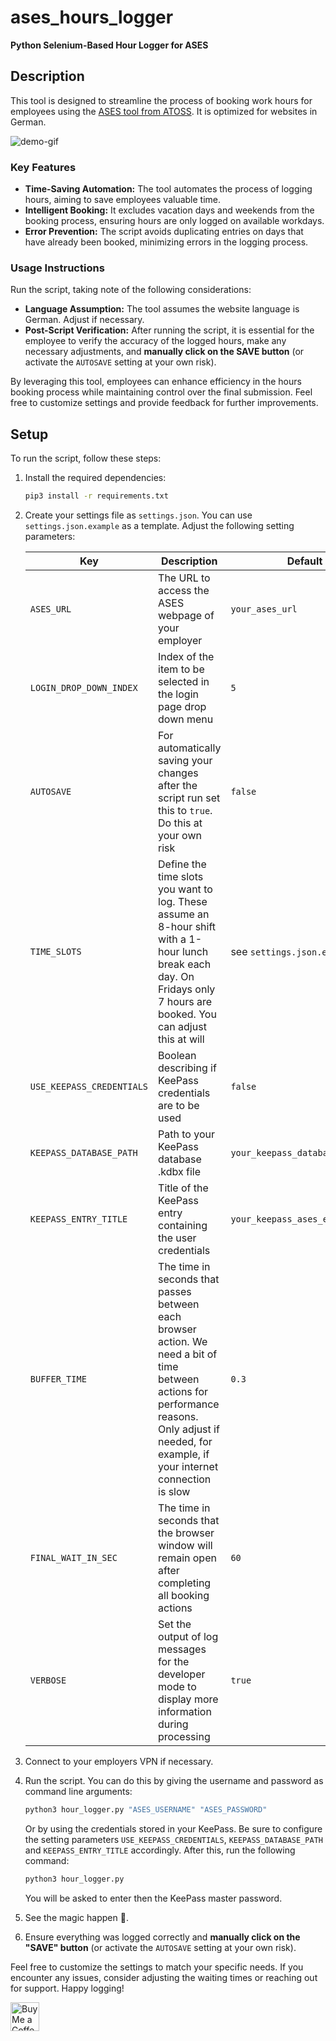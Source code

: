 # ases_hours_logger

**Python Selenium-Based Hour Logger for ASES**

## Description

This tool is designed to streamline the process of booking work hours for employees using the [ASES tool from ATOSS](https://www.atoss.com/en). It is optimized for websites in German.

![demo-gif](assets/demo.gif)

### Key Features

- **Time-Saving Automation:** The tool automates the process of logging hours, aiming to save employees valuable time.
- **Intelligent Booking:** It excludes vacation days and weekends from the booking process, ensuring hours are only logged on available workdays.
- **Error Prevention:** The script avoids duplicating entries on days that have already been booked, minimizing errors in the logging process.

### Usage Instructions

Run the script, taking note of the following considerations:
   - **Language Assumption:** The tool assumes the website language is German. Adjust if necessary.
   - **Post-Script Verification:** After running the script, it is essential for the employee to verify the accuracy of the logged hours, make any necessary adjustments, and **manually click on the SAVE button** (or activate the `AUTOSAVE` setting at your own risk).

By leveraging this tool, employees can enhance efficiency in the hours booking process while maintaining control over the final submission. Feel free to customize settings and provide feedback for further improvements.

## Setup

To run the script, follow these steps:

1. Install the required dependencies:

    ```bash
    pip3 install -r requirements.txt
    ```

2. Create your settings file as `settings.json`. You can use `settings.json.example` as a template. Adjust the following setting parameters:

    | Key  | Description | Default |
    |------|-------------|---------|
    | `ASES_URL` | The URL to access the ASES webpage of your employer | `your_ases_url` |
    | `LOGIN_DROP_DOWN_INDEX` | Index of the item to be selected in the login page drop down menu | `5` |
    | `AUTOSAVE` | For automatically saving your changes after the script run set this to `true`. Do this at your own risk | `false` |
    | `TIME_SLOTS` | Define the time slots you want to log. These assume an 8-hour shift with a 1-hour lunch break each day. On Fridays only 7 hours are booked. You can adjust this at will | see `settings.json.example` file |
    | `USE_KEEPASS_CREDENTIALS` | Boolean describing if KeePass credentials are to be used | `false` |
    | `KEEPASS_DATABASE_PATH` | Path to your KeePass database .kdbx file | `your_keepass_database_path` |
    | `KEEPASS_ENTRY_TITLE` | Title of the KeePass entry containing the user credentials | `your_keepass_ases_entry_title` |
    | `BUFFER_TIME` | The time in seconds that passes between each browser action. We need a bit of time between actions for performance reasons. Only adjust if needed, for example, if your internet connection is slow | `0.3` |
    | `FINAL_WAIT_IN_SEC` | The time in seconds that the browser window will remain open after completing all booking actions | `60` |
    | `VERBOSE` | Set the output of log messages for the developer mode to display more information during processing | `true` |

3. Connect to your employers VPN if necessary.

4. Run the script. You can do this by giving the username and password as command line arguments:

    ```bash
    python3 hour_logger.py "ASES_USERNAME" "ASES_PASSWORD"
    ```
    Or by using the credentials stored in your KeePass. Be sure to configure the setting parameters `USE_KEEPASS_CREDENTIALS`, `KEEPASS_DATABASE_PATH` and `KEEPASS_ENTRY_TITLE` accordingly. After this, run the following command:
    ```bash
    python3 hour_logger.py
    ```
    You will be asked to enter then the KeePass master password.

5. See the magic happen 🧙.

6. Ensure everything was logged correctly and **manually click on the "SAVE" button** (or activate the `AUTOSAVE` setting at your own risk).

Feel free to customize the settings to match your specific needs. If you encounter any issues, consider adjusting the waiting times or reaching out for support. Happy logging!

<a href='https://ko-fi.com/jdmbg' target='_blank'><img height='35' style='border:0px;height:46px;' src='https://az743702.vo.msecnd.net/cdn/kofi3.png?v=0' border='0' alt='Buy Me a Coffee at ko-fi.com' />
